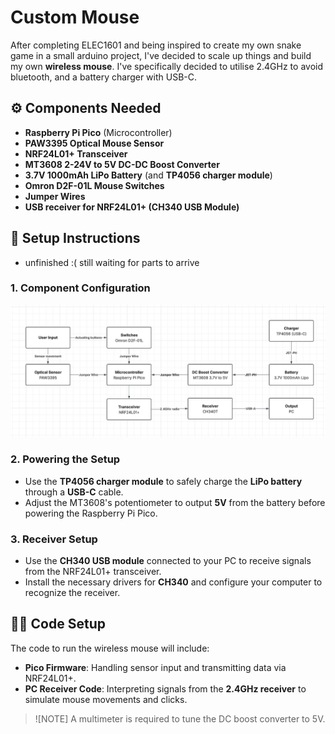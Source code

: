 # Custom Mouse

After completing ELEC1601 and being inspired to create my own snake game in a small arduino project, I've decided to scale up things and build my own **wireless mouse**. I've specifically decided to utilise 2.4GHz to avoid bluetooth, and a battery charger with USB-C.

## ⚙️ **Components Needed**
- **Raspberry Pi Pico** (Microcontroller)
- **PAW3395 Optical Mouse Sensor**
- **NRF24L01+ Transceiver**
- **MT3608 2-24V to 5V DC-DC Boost Converter**
- **3.7V 1000mAh LiPo Battery** (and **TP4056 charger module**)
- **Omron D2F-01L Mouse Switches**
- **Jumper Wires**
- **USB receiver for NRF24L01+ (CH340 USB Module)**

## 🔧 **Setup Instructions**
- unfinished :( still waiting for parts to arrive

### 1. **Component Configuration**
![component configuration uml diagram](images/mouse%20component%20config.png)

### 2. **Powering the Setup**
- Use the **TP4056 charger module** to safely charge the **LiPo battery** through a **USB-C** cable.
- Adjust the MT3608's potentiometer to output **5V** from the battery before powering the Raspberry Pi Pico.

### 3. **Receiver Setup**
- Use the **CH340 USB module** connected to your PC to receive signals from the NRF24L01+ transceiver.
- Install the necessary drivers for **CH340** and configure your computer to recognize the receiver.

## 🧑‍💻 **Code Setup**
The code to run the wireless mouse will include:
- **Pico Firmware**: Handling sensor input and transmitting data via NRF24L01+.
- **PC Receiver Code**: Interpreting signals from the **2.4GHz receiver** to simulate mouse movements and clicks.

> ![NOTE]
> A multimeter is required to tune the DC boost converter to 5V.
